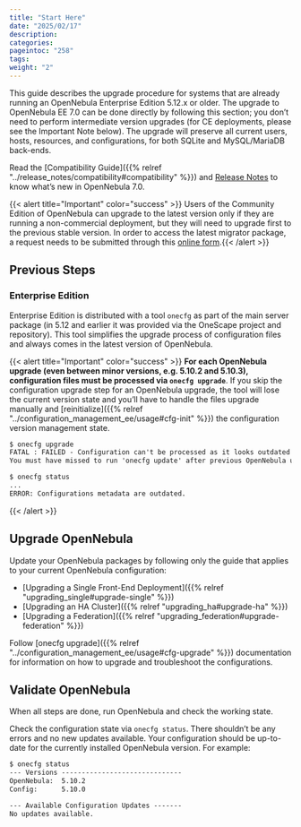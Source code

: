 ```yaml
---
title: "Start Here"
date: "2025/02/17"
description:
categories:
pageintoc: "258"
tags:
weight: "2"
---
```


<a id="start-here"></a>

<!--# Start Here -->

This guide describes the upgrade procedure for systems that are already running an OpenNebula Enterprise Edition 5.12.x or older. The upgrade to OpenNebula EE 7.0 can be done directly by following this section; you don’t need to perform intermediate version upgrades (for CE deployments, please see the Important Note below). The upgrade will preserve all current users, hosts, resources, and configurations, for both SQLite and MySQL/MariaDB back-ends.

Read the [Compatibility Guide]({{% relref "../release_notes/compatibility#compatibility" %}}) and [Release Notes](http://opennebula.org/software/release/) to know what’s new in OpenNebula 7.0.

{{< alert title="Important" color="success" >}}
Users of the Community Edition of OpenNebula can upgrade to the latest version only if they are running a non-commercial deployment, but they will need to upgrade first to the previous stable version. In order to access the latest migrator package, a request needs to be submitted through this [online form](https://opennebula.io/get-migration).{{< /alert >}} 

## Previous Steps

### Enterprise Edition

Enterprise Edition is distributed with a tool `onecfg` as part of the main server package (in 5.12 and earlier it was provided via the OneScape project and repository). This tool simplifies the upgrade process of configuration files and always comes in the latest version of OpenNebula.

{{< alert title="Important" color="success" >}}
**For each OpenNebula upgrade (even between minor versions, e.g. 5.10.2 and 5.10.3), configuration files must be processed via `onecfg upgrade`**. If you skip the configuration upgrade step for an OpenNebula upgrade, the tool will lose the current version state and you’ll have to handle the files upgrade manually and [reinitialize]({{% relref "../configuration_management_ee/usage#cfg-init" %}}) the configuration version management state.

```default
$ onecfg upgrade
FATAL : FAILED - Configuration can't be processed as it looks outdated!
You must have missed to run 'onecfg update' after previous OpenNebula upgrade.

$ onecfg status
...
ERROR: Configurations metadata are outdated.
```
{{< /alert >}}  

<a id="upgrade-guides"></a>

## Upgrade OpenNebula

Update your OpenNebula packages by following only the guide that applies to your current OpenNebula configuration:

- [Upgrading a Single Front-End Deployment]({{% relref "upgrading_single#upgrade-single" %}})
- [Upgrading an HA Cluster]({{% relref "upgrading_ha#upgrade-ha" %}})
- [Upgrading a Federation]({{% relref "upgrading_federation#upgrade-federation" %}})

Follow [onecfg upgrade]({{% relref "../configuration_management_ee/usage#cfg-upgrade" %}}) documentation for information on how to upgrade and troubleshoot the configurations.

<a id="validate-upgrade"></a>

## Validate OpenNebula

When all steps are done, run OpenNebula and check the working state.

Check the configuration state via `onecfg status`. There shouldn’t be any errors and no new updates available. Your configuration should be up-to-date for the currently installed OpenNebula version. For example:

```default
$ onecfg status
--- Versions ------------------------------
OpenNebula:  5.10.2
Config:      5.10.0

--- Available Configuration Updates -------
No updates available.
```

